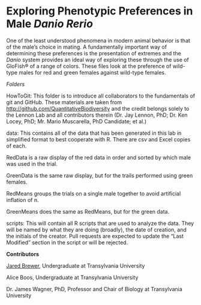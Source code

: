 # Exploring Phenotypic Preferences in Male *Danio Rerio*

One of the least understood phenomena in modern animal behavior is that of the male’s choice in mating. A fundamentally important way of determining these preferences is the presentation of extremes and the *Danio* system provides an ideal way of exploring these through the use of GloFish® of a range of colors. These files look at the preference of wild-type males for red and green females against wild-type females.

*Folders*

HowToGit: This folder is to introduce all collaborators to the fundamentals of git and GitHub. These materials are taken from http://github.com/QuantitativeBiodiversity and the credit belongs solely to the Lennon Lab and all contributors therein (Dr. Jay Lennon, PhD; Dr. Ken Locey, PhD; Mr. Mario Muscarella, PhD Candidate; et al.)

data: This contains all of the data that has been generated in this lab in simplified format to best cooperate with R. There are csv and Excel copies of each. 

RedData is a raw display of the red data in order and sorted by which male was used in the trial. 

GreenData is the same raw display, but for the trails performed using green females.

RedMeans groups the trials on a single male together to avoid artificial inflation of n. 

GreenMeans does the same as RedMeans, but for the green data.

scripts: This will contain all R scripts that are used to analyze the data. They will be named by what they are doing (broadly), the date of creation, and the initials of the creator. Pull requests are expected to update the “Last Modified” section in the script or will be rejected.

**Contributors**

[Jared Brewer](http://jaredbrewer.me), Undergraduate at Transylvania University

Alice Boos, Undergraduate at Transylvania University

Dr. James Wagner, PhD, Professor and Chair of Biology at Transylvania University